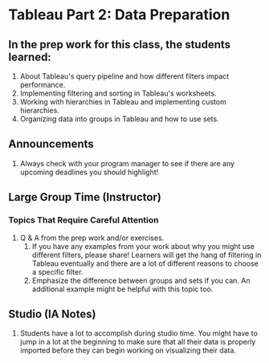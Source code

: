 # Tableau Part 2: Data Preparation

## In the prep work for this class, the students learned:

1. About Tableau's query pipeline and how different filters impact performance.
1. Implementing filtering and sorting in Tableau's worksheets.
1. Working with hierarchies in Tableau and implementing custom hierarchies.
1. Organizing data into groups in Tableau and how to use sets.

## Announcements

1. Always check with your program manager to see if there are any upcoming deadlines you should highlight!

## Large Group Time (Instructor)

### Topics That Require Careful Attention
1. Q & A from the prep work and/or exercises.
   1. If you have any examples from your work about why you might use different filters, please share! Learners will get the hang of filtering in Tableau eventually and there are a lot of different reasons to choose a specific filter.
   1. Emphasize the difference between groups and sets if you can. An additional example might be helpful with this topic too.

## Studio (IA Notes)

1. Students have a lot to accomplish during studio time. You might have to jump in a lot at the beginning to make sure that all their data is properly imported before they can begin working on visualizing their data.

